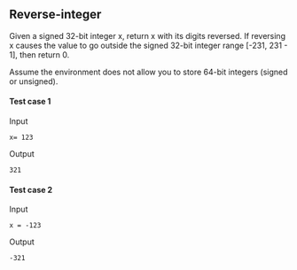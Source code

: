 ## Reverse-integer

Given a signed 32-bit integer x, return x with its digits reversed. If reversing x causes the value to go outside the signed 32-bit integer range [-231, 231 - 1], then return 0.

Assume the environment does not allow you to store 64-bit integers (signed or unsigned).

#### Test case 1

Input

```
x= 123
```

Output

```
321
```

#### Test case 2

Input

```
x = -123
```

Output

```
-321
```

